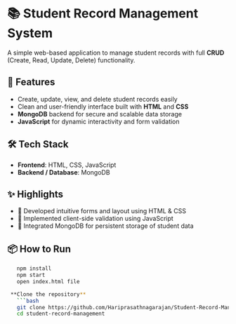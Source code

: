 # 📚 Student Record Management System

A simple web-based application to manage student records with full **CRUD** (Create, Read, Update, Delete) functionality.

## 🚀 Features

- Create, update, view, and delete student records easily
- Clean and user-friendly interface built with **HTML** and **CSS**
- **MongoDB** backend for secure and scalable data storage
- **JavaScript** for dynamic interactivity and form validation

## 🛠️ Tech Stack

- **Frontend**: HTML, CSS, JavaScript
- **Backend / Database**: MongoDB

## ✨ Highlights

- 🔹 Developed intuitive forms and layout using HTML & CSS
- 🔹 Implemented client-side validation using JavaScript
- 🔹 Integrated MongoDB for persistent storage of student data

## 📦 How to Run
```bash
   npm install
   npm start
   open index.html file

 **Clone the repository**
   ```bash
   git clone https://github.com/Hariprasathnagarajan/Student-Record-Management-System
   cd student-record-management

